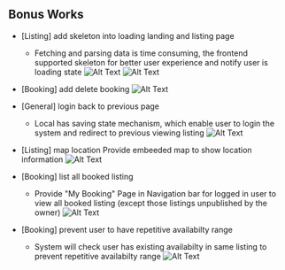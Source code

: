 Bonus Works
---

* [Listing] add skeleton into loading landing and listing page
    * Fetching and parsing data is time consuming, the frontend supported skeleton for better user experience and notify user is loading state
    ![Alt Text](./res/bonus-1a.gif)
    ![Alt Text](./res/bonus-1b.gif)


* [Booking] add delete booking
    ![Alt Text](./res/bonus-2.gif)
* [General] login back to previous page
    * Local has saving state mechanism, which enable user to login the system and redirect to previous viewing listing
    ![Alt Text](./res/bonus-3.gif)
* [Listing] map location
    Provide embeeded map to show location information
    ![Alt Text](./res/bonus-4.png)
* [Booking] list all booked listing
    * Provide "My Booking" Page in Navigation bar for logged in user to view all booked listing (except those listings unpublished by the owner)
    ![Alt Text](./res/bonus-5.gif)
* [Booking] prevent user to have repetitive availabilty range
    * System will check user has existing availabilty in same listing to prevent repetitive availabilty range 
    ![Alt Text](./res/bonus-6.gif)